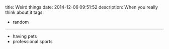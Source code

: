 title: Weird things
date: 2014-12-06 09:51:52
description: When you really think about it
tags:
- random
---

- having pets
- professional sports